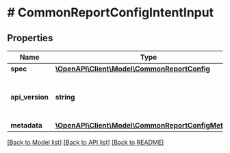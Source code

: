 # # CommonReportConfigIntentInput

## Properties

Name | Type | Description | Notes
------------ | ------------- | ------------- | -------------
**spec** | [**\OpenAPI\Client\Model\CommonReportConfig**](CommonReportConfig.md) |  |
**api_version** | **string** | API Version of the Nutanix v3 API framework. | [optional] [default to '3.1.0']
**metadata** | [**\OpenAPI\Client\Model\CommonReportConfigMetadata**](CommonReportConfigMetadata.md) |  |

[[Back to Model list]](../../README.md#models) [[Back to API list]](../../README.md#endpoints) [[Back to README]](../../README.md)
